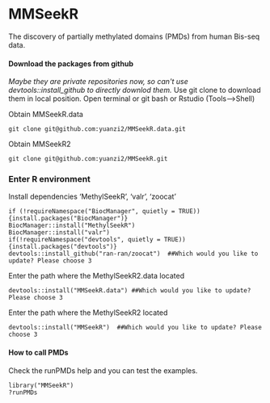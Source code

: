# MMSeekR
The discovery of partially methylated domains (PMDs) from human Bis-seq data.

#### Download the packages from github
*Maybe they are private repositories now, so can't use devtools::install_github to directly downlod them.*
  Use git clone to download them in local position. Open terminal or git bash or Rstudio (Tools-->Shell)

Obtain MMSeekR.data
```
git clone git@github.com:yuanzi2/MMSeekR.data.git
```

Obtain MMSeekR2
```
git clone git@github.com:yuanzi2/MMSeekR.git
```

### Enter R environment
Install dependencies ‘MethylSeekR’, ‘valr’, ‘zoocat’
```
if (!requireNamespace("BiocManager", quietly = TRUE)){install.packages("BiocManager")}
BiocManager::install("MethylSeekR")
BiocManager::install("valr")
if(!requireNamespace("devtools", quietly = TRUE)) {install.packages("devtools")}
devtools::install_github("ran-ran/zoocat")  ##Which would you like to update? Please choose 3
```

Enter the path where the MethylSeekR2.data located
```
devtools::install("MMSeekR.data") ##Which would you like to update? Please choose 3
```

Enter the path where the MethylSeekR2 located
```
devtools::install("MMSeekR")  ##Which would you like to update? Please choose 3
```

#### How to call PMDs
Check the runPMDs help and you can test the examples.
```
library("MMSeekR")
?runPMDs
```
